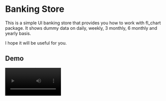# Banking Store

This is a simple UI banking store that provides you how to work with fl_chart package.
It shows dummy data on daily, weekly, 3 monthly, 6 monthly and yearly basis.

I hope it will be useful for you.

## Demo
<video src='Untitled Project.mp4' width=180/>
